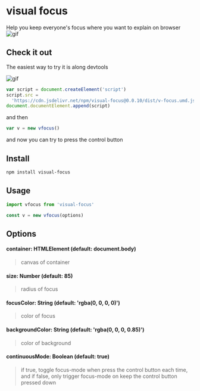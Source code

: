 # visual focus

Help you keep everyone's focus where you want to explain on browser
![gif](https://iamplex.github.io/visual-focus/assets/visual-focus.gif)

## Check it out

The easiest way to try it is along devtools

![gif](https://iamplex.github.io/visual-focus/assets/getting-start.gif)

```js
var script = document.createElement('script')
script.src =
  'https://cdn.jsdelivr.net/npm/visual-focus@0.0.10/dist/v-focus.umd.js'
document.documentElement.append(script)
```

and then

```js
var v = new vfocus()
```

and now you can try to press the control button

## Install

```sh
npm install visual-focus
```

## Usage

```js
import vfocus from 'visual-focus'

const v = new vfocus(options)
```

## Options

#### container: HTMLElement (default: document.body)

> canvas of container

#### size: Number (default: 85)

> radius of focus

#### focusColor: String (default: 'rgba(0, 0, 0, 0)')

> color of focus

#### backgroundColor: String (default: 'rgba(0, 0, 0, 0.85)')

> color of background

#### continuousMode: Boolean (default: true)

> if true, toggle focus-mode when press the control button each time,
> and if false, only trigger focus-mode on keep the control button pressed down
